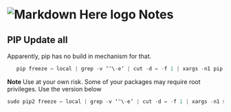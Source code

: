 # ![Markdown Here logo](https://raw.github.com/adam-p/markdown-here/master/src/common/images/icon48.png)  Notes

## PIP Update all 

Apparently, pip has no build in mechanism for that.

```python
   pip freeze — local | grep -v ‘^\-e’ | cut -d = -f 1 | xargs -n1 pip install -U
```

**Note**  Use at your own risk. Some of your packages may require root privileges. Use the version below

```python
sudo pip2 freeze — local | grep -v ‘^\-e’ | cut -d = -f 1 | xargs -n1 sudo pip2 install -U
```
